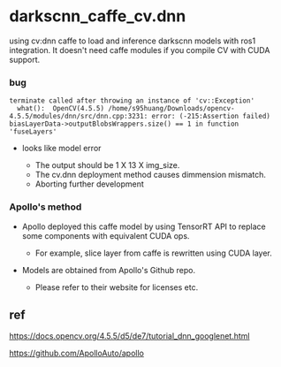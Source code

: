 # darkscnn_caffe_cv.dnn
using cv:dnn caffe to load and inference darkscnn models with ros1 integration.
It doesn't need caffe modules if you compile CV with CUDA support.


### bug 
```
terminate called after throwing an instance of 'cv::Exception'
  what():  OpenCV(4.5.5) /home/s95huang/Downloads/opencv-4.5.5/modules/dnn/src/dnn.cpp:3231: error: (-215:Assertion failed) biasLayerData->outputBlobsWrappers.size() == 1 in function 'fuseLayers'
```
* looks like model error 

  * The output should be 1 X 13 X img_size. 
  * The cv.dnn deployment method causes dimmension mismatch.
  * Aborting further development


### Apollo's method

* Apollo deployed this caffe model by using TensorRT API to replace some components with equivalent CUDA ops.
  * For example, slice layer from caffe is rewritten using CUDA layer.

* Models are obtained from Apollo's Github repo.
  * Please refer to their website for licenses etc.

## ref

https://docs.opencv.org/4.5.5/d5/de7/tutorial_dnn_googlenet.html

https://github.com/ApolloAuto/apollo
